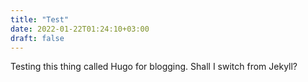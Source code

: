 ```yaml
---
title: "Test"
date: 2022-01-22T01:24:10+03:00
draft: false
---
```


Testing this thing called Hugo for blogging. Shall I switch from Jekyll?
